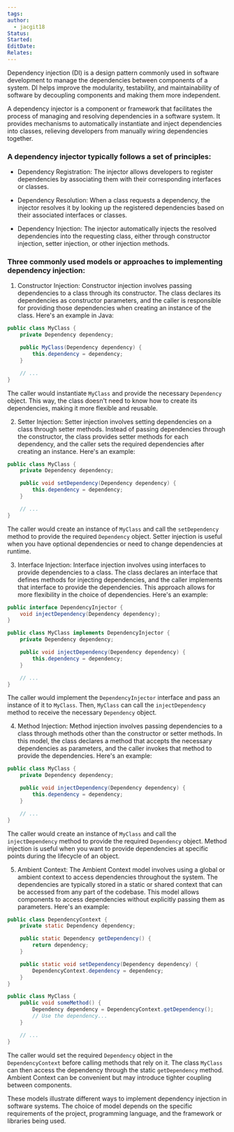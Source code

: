 ```yaml
---
tags: 
author:
  - jacgit18
Status: 
Started: 
EditDate: 
Relates:
---
```

Dependency injection (DI) is a design pattern commonly used in software development to manage the dependencies between components of a system. DI helps improve the modularity, testability, and maintainability of software by decoupling components and making them more independent.

A dependency injector is a component or framework that facilitates the process of managing and resolving dependencies in a software system. It provides mechanisms to automatically instantiate and inject dependencies into classes, relieving developers from manually wiring dependencies together.

### A dependency injector typically follows a set of principles:

- Dependency Registration: The injector allows developers to register dependencies by associating them with their corresponding interfaces or classes.

- Dependency Resolution: When a class requests a dependency, the injector resolves it by looking up the registered dependencies based on their associated interfaces or classes.

- Dependency Injection: The injector automatically injects the resolved dependencies into the requesting class, either through constructor injection, setter injection, or other injection methods.


### Three commonly  used models or approaches to implementing dependency injection:

1. Constructor Injection: Constructor injection involves passing dependencies to a class through its constructor. The class declares its dependencies as constructor parameters, and the caller is responsible for providing those dependencies when creating an instance of the class. Here's an example in Java:

```java
public class MyClass {
    private Dependency dependency;

    public MyClass(Dependency dependency) {
        this.dependency = dependency;
    }

    // ...
}

```

The caller would instantiate `MyClass` and provide the necessary `Dependency` object. This way, the class doesn't need to know how to create its dependencies, making it more flexible and reusable.
    
2. Setter Injection: Setter injection involves setting dependencies on a class through setter methods. Instead of passing dependencies through the constructor, the class provides setter methods for each dependency, and the caller sets the required dependencies after creating an instance. Here's an example:


```java
public class MyClass {
    private Dependency dependency;

    public void setDependency(Dependency dependency) {
        this.dependency = dependency;
    }

    // ...
}

```

 The caller would create an instance of `MyClass` and call the `setDependency` method to provide the required `Dependency` object. Setter injection is useful when you have optional dependencies or need to change dependencies at runtime.
    
3. Interface Injection: Interface injection involves using interfaces to provide dependencies to a class. The class declares an interface that defines methods for injecting dependencies, and the caller implements that interface to provide the dependencies. This approach allows for more flexibility in the choice of dependencies. Here's an example:

```java
public interface DependencyInjector {
    void injectDependency(Dependency dependency);
}

public class MyClass implements DependencyInjector {
    private Dependency dependency;

    public void injectDependency(Dependency dependency) {
        this.dependency = dependency;
    }

    // ...
}

```

The caller would implement the `DependencyInjector` interface and pass an instance of it to `MyClass`. Then, `MyClass` can call the `injectDependency` method to receive the necessary `Dependency` object.
    


4. Method Injection: Method injection involves passing dependencies to a class through methods other than the constructor or setter methods. In this model, the class declares a method that accepts the necessary dependencies as parameters, and the caller invokes that method to provide the dependencies. Here's an example:

```java
public class MyClass {
    private Dependency dependency;

    public void injectDependency(Dependency dependency) {
        this.dependency = dependency;
    }

    // ...
}

```

The caller would create an instance of `MyClass` and call the `injectDependency` method to provide the required `Dependency` object. Method injection is useful when you want to provide dependencies at specific points during the lifecycle of an object.


5. Ambient Context: The Ambient Context model involves using a global or ambient context to access dependencies throughout the system. The dependencies are typically stored in a static or shared context that can be accessed from any part of the codebase. This model allows components to access dependencies without explicitly passing them as parameters. Here's an example:


```java
public class DependencyContext {
    private static Dependency dependency;

    public static Dependency getDependency() {
        return dependency;
    }

    public static void setDependency(Dependency dependency) {
        DependencyContext.dependency = dependency;
    }
}

public class MyClass {
    public void someMethod() {
        Dependency dependency = DependencyContext.getDependency();
        // Use the dependency...
    }

    // ...
}

```


The caller would set the required `Dependency` object in the `DependencyContext` before calling methods that rely on it. The class `MyClass` can then access the dependency through the static `getDependency` method. Ambient Context can be convenient but may introduce tighter coupling between components.


These models illustrate different ways to implement dependency injection in software systems. The choice of model depends on the specific requirements of the project, programming language, and the framework or libraries being used.




